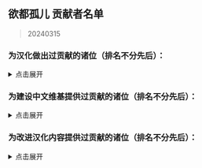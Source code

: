 ## 欲都孤儿 贡献者名单
> 20240315
### 为汉化做出过贡献的诸位（排名不分先后）：
<details>
<summary>点击展开</summary>

- CountsC(COUNTC)
- wangba12345(31769636)
- Na2OF4
- kinshisan(菌丝)
- USS-Corvan(Corvan)
- YoumuKon(YoumuKon)
- MOm0M(MOM0M)
- xiaojiZack
- infinitylose(天玄)
- polarmail(智)
- aflbdmp
- 730891196longaotian(阿雨🌧)
- soupdumpling420
- Peri-Yao
- KNKswn
- yueeeuan(薄荷奶兔)
- AnselCl(Quintillus)
- Gamez4Alpaca
- lynchYANG
- Tgdgg(糖包)
- Umineko233(UMINEKO)
- xiawu240(妖魔鬼怪快离开⭐)
- Kagamine-Rinrin(Kagamine_Lilly)
- qlyxqlyx(阿泠)
- sqbsayori
- Saltedfish1g
- 0Mr-Wolf0
- waveyl(wave)
- TMChao(芥末篮子)
- NNann1111
- minami29(minami)
- spaghetti-22
- MorLen-molan
- wuruoxi(Elf King)
- Khaos423(Mr.Lamb)
- vilandsea
- REI0909(怜)
- chary0079
- 27844
- chazi152
- drugl007
- Bl-XY(噬星鸽)
- panzian0212
- CytP-code
- PIKACA2221
- HamTario0337
- Airiowo6181(Airi_owo)
- CH3CHClCOOCH2CH3(Yugoslavia)
- wmyouff
- CyanAngle(魔女不会魔法)
- fower151
- maxnb233
- KPTKJC
- NumberSir(Number_Sir)
- FourtyThree413
- Pingu12657
- Violetahere
- rpk391
- Crow153
- OracleMystic
- Ramiel-s
- Aeserchengzi
- XDCirno9
- CharnelKan
- Barkatze
- yifan010
- Flos0310
- amekachan
- 127inch
- cphxj123(北极星)
- white-rice94
- Mizunotsuki
- saria177(泥岩的狗)
- WARMASTER-LEAns(净尘)
- zxaxxc
- cat5230(彭猫猫)
- xLuckTlyer
- tiankong-sky
- ZerxZ(深淵の鴿子)
- CKRainbow(CKRainbow)
- mao0316
- ynoppony
- chenshifu1145
- luoyilate(洛拉姆斯)
- x635(狗墩子)
- ZL-XT(ZLZXT)
- DarkWimd
- bfwqzj
- SatoriKochiya
- VincentHDLee(V)
- touttie
- XiangQixing(启星)
- 0-V-O
- szbenyx(test)
- Noirou(I.R.S.A.R)
- SilverSturgeon(银鲟鱼)
- pangbaibai27(pangb)
- Chougaliott(蔻加chouga)
- Messiahyurika0717(蓝洋雨)
- gagadog
- 2113693481(G4466)
- Lemonadestars(柠檬水)
- NiuTuran(辰未)
- onefrogxx
- Lynndaisy
- k9563461(Dorothy79)
- Albedoui
- PlutoShu2530
- dya3506(dya3506)
- acizaa(Dreaming)
- BiologyRainbow
- Blakuout
- PrunusSerrulata(PrunusSerrulata)
- Byuzh(白羽之花)
- und3rgr0vvth
- YineR0v0(YineR)
- Maenoko(Mae)
- Liano-28
- Future-R(未来)
- ORANGEEMF(华夫饼)
- Abreadpuppy
- ApostateJulian(ApostateJulian)
- Stvech
- geilian
- MuCL2023(良衣)
- InvBlaze(Sonar.)
- Chunolate(清睢Clate)
- miyako4828(miyako4828)
- qwedc001(Eric Guo)
- Nana027777777(骨头便当)
- omvjro(+++嫉妒)
- Weinear
- yizesha
- vvkbbg
- Urped
- ClameCyrus
- edabchann(edab)
- catdexe(Mamon)
- StressfulGlenn
- A-kia
- CheungJY
- CherubKuar(kuar考爾)
- Smiling0Potato(Smiling Potato)
- gn02994106(Ruby)
- Catwillow
- whiteofsky
- SenriYuki
- 3428580294(Akane)
- 23tinywishes(23-li'l-wishes)
- flowwwwwwwww(天川鹅)

</details>

### 为建设中文维基提供过贡献的诸位（排名不分先后）：
<details>
<summary>点击展开</summary>

- +++嫉妒
- 05 Guured
- 100Zhi
- 1344535564qwa
- 15727557402zy
- 404bk
- A11216266
- A29277935
- Abcd0715
- AceEchoey
- Aiklai
- Aither
- Alouette
- Aoilen
- Artemismitty12321
- AyW
- Ayndpa
- Baiyan
- Biantai456123
- Bisan
- Charl the Internet User
- ChenItse
- Chiangchiang
- Cindy531824
- Creeping
- Ddzzkun
- Deer
- DestroyerS
- DmsHunk
- Dr.Benzin
- Drlaoyang
- DynamicPageList3 extension
- Estella Clockwork
- Eudemonism00
- F82731848
- Fgftgh
- Flammis023
- Fox hezi02
- FungiEggroll
- Ghost08
- GhostMiku117
- GraySparrow
- Gurgle
- Haluki81
- HanedaToMo
- Hawkmoth
- Hiroko
- Hyphakinshi
- Iijjj
- JIZ
- K2496745900
- Kalopsia
- Khaos423
- Kinvinyl
- KylarLoveLoveLove
- Ladiangory
- Liuyu1122
- Lukute
- Luminescence 516
- LuneFox
- Luohe
- MOW0
- MagicalAstrogy
- Maidlinmo
- Marsz413
- Mathevellae
- MediaWiki default
- Meguri
- Mian rouge
- MiraiMirai
- Mist007
- Miyako4828
- Momo(afk)
- Momoku1112
- MoonSa
- Morgas
- Nic0t1ner
- Nigredo420
- Nina061201
- NoDFB
- Nonavere
- Number Sir
- Orchid712
- Otokam
- PONTIFEXJULIAN
- Plm
- PolarisLin
- PolliaJ
- PrunusSerrulata
- Purelewd
- Purelewd1
- Qing Jue
- R18gWhen
- Redesilow
- Rhine
- Rhy-cea
- Ricoincolor
- RobinSuKi
- RonseThurro
- S0870217
- Selene-Ling
- Shaun
- Shuangyuanland
- Sigmoni
- SoraL
- SpispsW
- Stagger
- Star1825
- Starrrr
- Strike-AI
- Tinygrox
- Tlyer
- Touched
- Vampile
- WT4D
- WakaWakaMaya
- WhiteSprite
- Wisjdhap
- Wit-prophet
- Wtl9242006
- Wutiaomiao
- Www3077665332
- XSabes
- Ximena520
- Xioalang2550
- Ycy.
- Yukki
- Yuyu-o
- Zoe096423
- 什么也不会
- 伊斯
- 佘临
- 六黄
- 北极星勾陈一
- 千纸鹤
- 卢本伟
- 哈哈哈
- 地下室
- 坏鹅
- 夜牧
- 小学生
- 崇宫白狼
- 幽灵是一款我的一生挚爱
- 心宿二
- 惊恐地凝视
- 惠高木惠
- 慈
- 方糖于杯中回转
- 昭雪
- 查查塞维
- 柳
- 沈
- 沙沙
- 没水
- 狗子
- 琉影
- 琊樂
- 电飞鼠
- 羽蝶蝶
- 翔子
- 菜地里的大白菜
- 西里斯小店
- 轻语的风
- 阿利森沃桑
- 阿白的小宝存
- 陌年微凉
- 霜蓝梦凝
- 音银

</details>

### 为改进汉化内容提供过贡献的诸位（排名不分先后）：
<details>
<summary>点击展开</summary>

- 0423allenallen
- 117xxx
- 1235789gzy1
- 15x3
- 2077930253
- 2805671972
- 404bako
- 4567569
- 46ZSLSLO6
- 77676zero
- Akizuki1529
- Aliceven
- Ark-Two
- BananaBox9487
- Benotasheep
- Cambarila
- ChenqianZhang
- Clara174
- DachuiWong
- Dahuludemaomi
- Dr-lian
- Eleus7
- EndlessNull
- Eudemonism00
- EvolveCrow
- FrShepherd
- FrostNova67204
- Ghost1420
- Grizel4
- GuHaiYin
- Gularo
- HAL900O
- HSSkyBoy
- Ham-desu
- HanFengRuYue
- HanHan3z
- Hankiebutter
- HotoCocoaco
- Imokodesu
- IzIzuu
- Kaitwolf
- KaranoAkira
- Khaos423
- Kyereach
- Lanyilane
- LeavesWind233
- Lyoko-Jeremie
- MC-Qim
- Maenoko
- MarieilS
- Meow0x7E
- Meowmeow030
- Minaduki-Shigure
- Neeeo26
- Nep-Timeline
- NormanDSG
- NumberSir
- OpheliaSH
- Otilia0372
- ParticleG
- Paul-16098
- PichuChen
- Pony-CW
- PostMeridy
- PrunusSerrulata
- Raven-233486
- Ricoincolor
- Rxase
- Shifinia
- Shio84587
- ShiroArashi
- ShiroSakurairo
- TheLostAlice
- Tobba-13
- Trenza1ore
- Trkyuu
- WhiteCloud0106
- WinterL
- Xiamufeng-0828
- XonlookerX
- XyMinxin
- Yeddaa
- Zero20000
- Zeta1002
- Zior2107
- aliya2333
- ann049
- arottenpen
- bb7355608
- bd-star
- begentle2662
- branpurnae
- caotiyu
- chair4500
- creeping1023
- cybergeekboy
- czjz97
- dambakana
- ducklord50
- dufy2000
- eltociear
- fengqilantian
- francescahsu
- haitun202
- hedynn
- hyakuyamikaera
- inchei
- kateW223
- kaze-0
- kklovehh
- knepts
- kusadact
- linonetwo
- liwangerde
- longlongint
- lzl1lzl
- macaca1014
- mark2330
- mengyuxiangsui
- meowmeowmeowmeowmeomeoww
- mirrormirroronwall
- morrisan428
- mzji
- nagato19981008
- nekobolo1
- nerine0
- orchid712
- paikoo
- qb0071011
- qwzther
- rainfall1019
- reibu
- ripplelin
- ruuu219
- salagadoola
- search7
- sgsfz
- shanmujiuya
- sheepog
- slvai13
- status102
- sturnu3
- thatskysze
- titituto
- trlaitioer
- uhohohoho
- ultrakgh
- un114514okk
- unins000
- w1847766036
- whangb11
- whosthegi
- xurui165023
- xzhxtl
- yatounoneko
- yimoandloucy
- yoyoliu9189
- yuban01652
- zhengxiaoyao0716
- zmh007007

</details>

